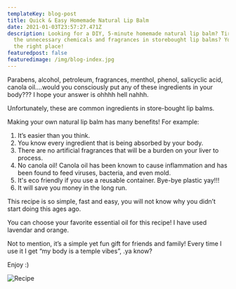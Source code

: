 ```yaml
---
templateKey: blog-post
title: Quick & Easy Homemade Natural Lip Balm
date: 2021-01-03T23:57:27.471Z
description: Looking for a DIY, 5-minute homemade natural lip balm? Tired of all
  the unnecessary chemicals and fragrances in storebought lip balms? You're in
  the right place!
featuredpost: false
featuredimage: /img/blog-index.jpg
---
```

Parabens, alcohol, petroleum, fragrances, menthol, phenol, salicyclic acid, canola oil….would you consciously put any of these ingredients in your body??? I hope your answer is ohhhh hell nahhh. 

Unfortunately, these are common ingredients in store-bought lip balms.

Making your own natural lip balm has many benefits! For example:

1. It’s easier than you think.
2. You know every ingredient that is being absorbed by your body.
3. There are no artificial fragrances that will be a burden on your liver to process.
4. No canola oil! Canola oil has been known to cause inflammation and has been found to feed viruses, bacteria, and even mold. 
5. It's eco friendly if you use a reusable container. Bye-bye plastic yay!!!
6. It will save you money in the long run. 

This recipe is so simple, fast and easy, you will not know why you didn’t start doing this ages ago.

You can choose your favorite essential oil for this recipe! I have used lavendar and orange. 

Not to mention, it’s a simple yet fun gift for friends and family! Every time I use it I get “my body is a temple vibes”, .ya know?

Enjoy :)

![Recipe](/img/screen-shot-2021-01-03-at-8.24.19-pm.png "Recipe")